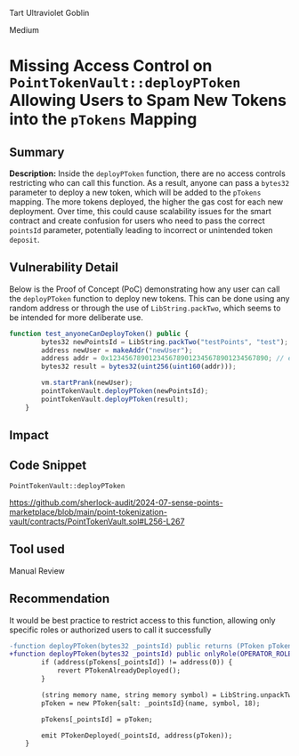 Tart Ultraviolet Goblin

Medium

# Missing Access Control on `PointTokenVault::deployPToken` Allowing Users to Spam New Tokens into the `pTokens` Mapping

## Summary
**Description:** Inside the `deployPToken` function, there are no access controls restricting who can call this function. As a result, anyone can pass a `bytes32` parameter to deploy a new token, which will be added to the `pTokens` mapping. The more tokens deployed, the higher the gas cost for each new deployment. Over time, this could cause scalability issues for the smart contract and create confusion for users who need to pass the correct `pointsId` parameter, potentially leading to incorrect or unintended token `deposit`.

## Vulnerability Detail
Below is the Proof of Concept (PoC) demonstrating how any user can call the `deployPToken` function to deploy new tokens. This can be done using any random address or through the use of `LibString.packTwo`, which seems to be intended for more deliberate use.

```js 
function test_anyoneCanDeployToken() public {
        bytes32 newPointsId = LibString.packTwo("testPoints", "test");
        address newUser = makeAddr("newUser");
        address addr = 0x1234567890123456789012345678901234567890; // example randomly generated address.
        bytes32 result = bytes32(uint256(uint160(addr)));

        vm.startPrank(newUser);
        pointTokenVault.deployPToken(newPointsId);
        pointTokenVault.deployPToken(result);
    }
```

## Impact

## Code Snippet
`PointTokenVault::deployPToken`

https://github.com/sherlock-audit/2024-07-sense-points-marketplace/blob/main/point-tokenization-vault/contracts/PointTokenVault.sol#L256-L267

## Tool used
Manual Review

## Recommendation
It would be best practice to restrict access to this function, allowing only specific roles or authorized users to call it successfully

```diff
-function deployPToken(bytes32 _pointsId) public returns (PToken pToken) {
+function deployPToken(bytes32 _pointsId) public onlyRole(OPERATOR_ROLE) returns (PToken pToken) {
        if (address(pTokens[_pointsId]) != address(0)) {
            revert PTokenAlreadyDeployed();
        }

        (string memory name, string memory symbol) = LibString.unpackTwo(_pointsId);packTwo.
        pToken = new PToken{salt: _pointsId}(name, symbol, 18);

        pTokens[_pointsId] = pToken; 

        emit PTokenDeployed(_pointsId, address(pToken));
    }
```